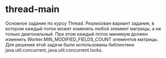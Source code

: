 # thread-main
Основное задание по курсу Thread.
Реализован вариант задания, в котором каждый поток может изменять любой элемент матрицы, а не только диагональный.
При этом каждый поток минимум должен изменить Worker.MIN_MODIFIED_FIELDS_COUNT элементов матрицы. 
Для решения этой задачи были использованы библиотеки java.util.concurrent, java.util.concurrent.locks.
